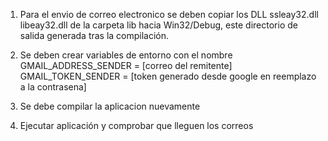 1. Para el envio de correo electronico se deben copiar
los DLL ssleay32.dll libeay32.dll de la carpeta lib
hacia Win32/Debug, este directorio de salida generada tras la compilación.

2. Se deben crear variables de entorno con el nombre
GMAIL_ADDRESS_SENDER = [correo del remitente]
GMAIL_TOKEN_SENDER = [token generado desde google en reemplazo a la contrasena]

3. Se debe compilar la aplicacion nuevamente

4. Ejecutar aplicación y comprobar que lleguen los correos